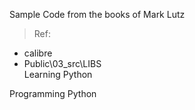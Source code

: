 Sample Code from the books of Mark Lutz
>Ref:
- calibre
- Public\03_src\LIBS\
Learning Python

Programming Python